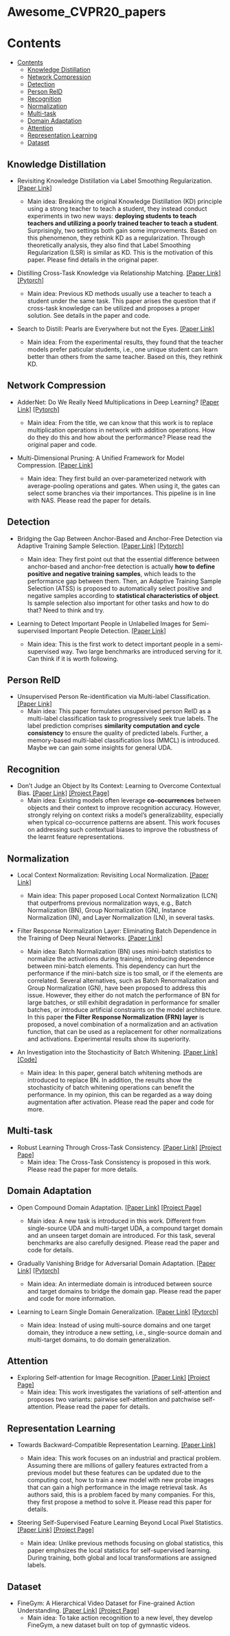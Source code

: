 # Awesome_CVPR20_papers

# Contents

- [Contents](#contents)
  - [Knowledge Distillation](#knowledge-distillation)
  - [Network Compression](#network-compression)
  - [Detection](#detection)
  - [Person ReID](#person_reid)
  - [Recognition](#recognition)
  - [Normalization](#normalization)
  - [Multi-task](#multi-task)
  - [Domain Adaptation](#domain-adaptation)
  - [Attention](#attention)
  - [Representation Learning](representation-learning)
  - [Dataset](#dataset)

## Knowledge Distillation

- Revisiting Knowledge Distillation via Label Smoothing Regularization. [[Paper Link]](http://openaccess.thecvf.com/content_CVPR_2020/papers/Yuan_Revisiting_Knowledge_Distillation_via_Label_Smoothing_Regularization_CVPR_2020_paper.pdf)
  - Main idea: Breaking the original Knowledge Distillation (KD) principle using a strong teacher to teach a student, they instead conduct experiments in two new ways: **deploying students to teach teachers and utilizing a poorly trained teacher to teach a student**. Surprisingly, two settings both gain some improvements. Based on this phenomenon, they rethink KD as a regularization. Through theoretically analysis, they also find that Label Smoothing Regularization (LSR) is similar as KD. This is the motivation of this paper. Please find details in the original paper.

- Distilling Cross-Task Knowledge via Relationship Matching. [[Paper Link]](http://openaccess.thecvf.com/content_CVPR_2020/papers/Ye_Distilling_Cross-Task_Knowledge_via_Relationship_Matching_CVPR_2020_paper.pdf) [[Pytorch]](https://github.com/njulus/ReFilled)
  - Main idea: Previous KD methods usually use a teacher to teach a student under the same task. This paper arises the question that if cross-task knowledge can be utilized and proposes a proper solution. See details in the paper and code.

- Search to Distill: Pearls are Everywhere but not the Eyes. [[Paper Link]](http://openaccess.thecvf.com/content_CVPR_2020/papers/Liu_Search_to_Distill_Pearls_Are_Everywhere_but_Not_the_Eyes_CVPR_2020_paper.pdf) 
  - Main idea: From the experimental results, they found that the teacher models prefer paticular students, i.e., one unique student can learn better than others from the same teacher. Based on this, they rethink KD.	

## Network Compression

- AdderNet: Do We Really Need Multiplications in Deep Learning? [[Paper Link]](http://openaccess.thecvf.com/content_CVPR_2020/papers/Chen_AdderNet_Do_We_Really_Need_Multiplications_in_Deep_Learning_CVPR_2020_paper.pdf) [[Pytorch]](https://github.com/huawei-noah/AdderNet)
  - Main idea: From the title, we can know that this work is to replace multiplication operations in network with addition operations. How do they do this and how about the performance? Please read the original paper and code.

- Multi-Dimensional Pruning: A Unified Framework for Model Compression. [[Paper Link]](http://openaccess.thecvf.com/content_CVPR_2020/papers/Guo_Multi-Dimensional_Pruning_A_Unified_Framework_for_Model_Compression_CVPR_2020_paper.pdf)
  - Main idea: They first build an over-parameterized network with average-pooling operations and gates. When using it, the gates can select some branches via their importances. This pipeline is in line with NAS. Please read the paper for details.

## Detection

- Bridging the Gap Between Anchor-Based and Anchor-Free Detection via Adaptive Training Sample Selection. [[Paper Link]](http://openaccess.thecvf.com/content_CVPR_2020/papers/Zhang_Bridging_the_Gap_Between_Anchor-Based_and_Anchor-Free_Detection_via_Adaptive_CVPR_2020_paper.pdf) [[Pytorch]](https://github.com/sfzhang15/ATSS)
  - Main idea: They first point out that the essential difference between anchor-based and anchor-free detection is actually **how to define positive and negative training samples**, which leads to the performance gap between them. Then, an Adaptive Training Sample Selection (ATSS) is proposed to automatically select positive and negative samples according to **statistical characteristics of object**. Is sample selection also important for other tasks and how to do that? Need to think and try.

- Learning to Detect Important People in Unlabelled Images for
Semi-supervised Important People Detection. [[Paper Link]](http://openaccess.thecvf.com/content_CVPR_2020/papers/Hong_Learning_to_Detect_Important_People_in_Unlabelled_Images_for_Semi-Supervised_CVPR_2020_paper.pdf) 
  - Main idea: This is the first work to detect important people in a semi-supervised way. Two large benchmarks are introduced serving for it. Can think if it is worth following.

## Person ReID

- Unsupervised Person Re-identification via Multi-label Classification. [[Paper Link]](http://openaccess.thecvf.com/content_CVPR_2020/papers/Wang_Unsupervised_Person_Re-Identification_via_Multi-Label_Classification_CVPR_2020_paper.pdf)
  - Main idea: This paper formulates unsupervised person ReID as a multi-label classification task to progressively seek true labels. The label prediction comprises **similarity computation and cycle consistency** to ensure the quality of predicted labels. Further, a memory-based multi-label classification loss (MMCL) is introduced. Maybe we can gain some insights for general UDA.

## Recognition

- Don’t Judge an Object by Its Context: Learning to Overcome Contextual Bias. [[Paper Link]](http://openaccess.thecvf.com/content_CVPR_2020/papers/Singh_Dont_Judge_an_Object_by_Its_Context_Learning_to_Overcome_CVPR_2020_paper.pdf) [[Project Page]](http://krsingh.cs.ucdavis.edu/krishna_files/papers/contextbias/index.html)
  - Main idea: Existing models often leverage **co-occurrences** between objects and their context to improve recognition accuracy. However, strongly relying on context risks a model’s generalizability, especially when typical co-occurrence patterns are absent. This work focuses on addressing such contextual biases to improve the robustness of the learnt feature representations. 


## Normalization

- Local Context Normalization: Revisiting Local Normalization. [[Paper Link]](http://openaccess.thecvf.com/content_CVPR_2020/papers/Ortiz_Local_Context_Normalization_Revisiting_Local_Normalization_CVPR_2020_paper.pdf)
  - Main idea: This paper proposed Local Context Normalization (LCN) that outperfroms previous normalization ways, e.g., Batch Normalization (BN), Group Normalization (GN), Instance Normalization (IN), and Layer Normalization (LN), in several tasks.

- Filter Response Normalization Layer: Eliminating Batch Dependence in the
Training of Deep Neural Networks. [[Paper Link]](http://openaccess.thecvf.com/content_CVPR_2020/papers/Singh_Filter_Response_Normalization_Layer_Eliminating_Batch_Dependence_in_the_Training_CVPR_2020_paper.pdf)
  - Main idea: Batch Normalization (BN) uses mini-batch statistics to normalize the activations during training, introducing dependence between mini-batch elements. This dependency can hurt the performance if the mini-batch size is too small, or if the elements are correlated. Several alternatives, such as Batch Renormalization and Group Normalization (GN), have been proposed to address this issue. However, they either do not match the performance of BN for large batches, or still exhibit degradation in performance for smaller batches, or introduce artificial constraints on the model architecture. In this paper **the Filter Response Normalization (FRN) layer** is proposed, a novel combination of a normalization and an activation function, that can be used as a replacement for other normalizations and activations. Experimental results show its superiority.

- An Investigation into the Stochasticity of Batch Whitening. [[Paper Link]](http://openaccess.thecvf.com/content_CVPR_2020/papers/Huang_An_Investigation_Into_the_Stochasticity_of_Batch_Whitening_CVPR_2020_paper.pdf) [[Code]](https://github.com/huangleiBuaa/StochasticityBW)
  - Main idea: In this paper, general batch whitening methods are introduced to replace BN. In addition, the results show the stochasticity of batch whitening operations can benefit the performance. In my opinion, this can be regarded as a way doing augmentation after activation. Please read the paper and code for more.

## Multi-task

- Robust Learning Through Cross-Task Consistency. [[Paper Link]](http://openaccess.thecvf.com/content_CVPR_2020/papers/Zamir_Robust_Learning_Through_Cross-Task_Consistency_CVPR_2020_paper.pdf) [[Project Pape]](https://consistency.epfl.ch/)
  - Main idea: The Cross-Task Consistency is proposed in this work. Please read the paper for more details.

## Domain Adaptation

- Open Compound Domain Adaptation. [[Paper Link]](http://openaccess.thecvf.com/content_CVPR_2020/papers/Liu_Open_Compound_Domain_Adaptation_CVPR_2020_paper.pdf) [[Project Page]](https://liuziwei7.github.io/projects/CompoundDomain.html)
  - Main idea: A new task is introduced in this work. Different from single-source UDA and multi-target UDA, a compound target domain and an unseen target domain are introduced. For this task, several benchmarks are also carefully designed. Please read the paper and code for details.

- Gradually Vanishing Bridge for Adversarial Domain Adaptation. [[Paper Link]](http://openaccess.thecvf.com/content_CVPR_2020/papers/Cui_Gradually_Vanishing_Bridge_for_Adversarial_Domain_Adaptation_CVPR_2020_paper.pdf) [[Pytorch]](https://github.com/cuishuhao/GVB)
  - Main idea: An intermediate domain is introduced between source and target domains to bridge the domain gap. Please read the paper and code for more information.

- Learning to Learn Single Domain Generalization. [[Paper Link]](http://openaccess.thecvf.com/content_CVPR_2020/papers/Qiao_Learning_to_Learn_Single_Domain_Generalization_CVPR_2020_paper.pdf) [[Pytorch]](https://github.com/joffery/M-ADA)
  - Main idea: Instead of using multi-source domains and one target domain, they introduce a new setting, i.e., single-source domain and multi-target domains, to do domain generalization. 

## Attention

- Exploring Self-attention for Image Recognition. [[Paper Link]](http://openaccess.thecvf.com/content_CVPR_2020/papers/Zhao_Exploring_Self-Attention_for_Image_Recognition_CVPR_2020_paper.pdf) [[Project Page]](https://mmcheng.net/scconv/)
  - Main idea: This work investigates the variations of self-attention and proposes two variants: pairwise self-attention and patchwise self-attention. Please read the paper for details.

## Representation Learning

- Towards Backward-Compatible Representation Learning. [[Paper Link]](http://openaccess.thecvf.com/content_CVPR_2020/papers/Shen_Towards_Backward-Compatible_Representation_Learning_CVPR_2020_paper.pdf)
  - Main idea: This work focuses on an industrial and practical problem. Assuming there are millions of gallery features extracted from a previous model but these features can be updated due to the computing cost, how to train a new model with new probe images that can gain a high performance in the image retrieval task. As authors said, this is a problem faced by many companies. For this, they first propose a method to solve it. Please read this paper for details.

- Steering Self-Supervised Feature Learning Beyond Local Pixel Statistics. [[Paper Link]](http://openaccess.thecvf.com/content_CVPR_2020/papers/Jenni_Steering_Self-Supervised_Feature_Learning_Beyond_Local_Pixel_Statistics_CVPR_2020_paper.pdf) [[Project Page]](https://sjenni.github.io/LCI/)
  - Main idea: Unlike previous methods focusing on global statistics, this paper emphsizes the local statistics for self-supervised learning. During training, both global and local transformations are assigned labels.

## Dataset

- FineGym: A Hierarchical Video Dataset for Fine-grained Action Understanding. [[Paper Link]](http://openaccess.thecvf.com/content_CVPR_2020/papers/Shao_FineGym_A_Hierarchical_Video_Dataset_for_Fine-Grained_Action_Understanding_CVPR_2020_paper.pdf) [[Project Page]](https://sdolivia.github.io/FineGym/)
  - Main idea: To take action recognition to a new level, they develop FineGym, a new dataset built on top of gymnastic videos. 